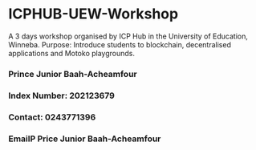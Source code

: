 # ICPHUB-UEW-Workshop

A 3 days workshop organised by ICP Hub in the University of Education, Winneba.
Purpose: Introduce students to blockchain, decentralised applications and Motoko playgrounds.


### Prince Junior Baah-Acheamfour
### Index Number: 202123679
### Contact: 0243771396
### EmailP Price Junior Baah-Acheamfour

